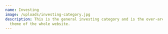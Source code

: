 ```yaml
---
name: Investing
image: /uploads/investing-category.jpg
description: This is the general investing category and is the over-arching
  theme of the whole website.
---
```

